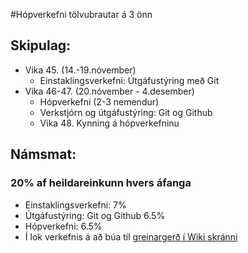 #Hópverkefni tölvubrautar á 3 önn 

## Skipulag:
<ul>
  <li>Vika 45. (14.-19.nóvember)
    <ul>
      <li>Einstaklingsverkefni: Útgáfustýring með Git</li>
    </ul>
  </li>
  <li>Vika 46-47. (20.nóvember - 4.desember)
    <ul>   
      <li>Hópverkefni (2-3 nemendur)</li>
      <li>Verkstjórn og útgáfustýring: Git og Github</li>
      <li>Vika 48. Kynning á hópverkefninu</li>
    </ul>
  </li>
</ul>

## Námsmat:
### 20% af heildareinkunn hvers áfanga
<ul>
  <li>Einstaklingsverkefni: 7%</li>
  <li>Útgáfustýring: Git og Github 6.5%</li>
  <li>Hópverkefni: 6.5%</li>
  <li>Í lok verkefnis á að búa til <a href="https://github.com/VSH24/VSH2A-hopverkefni/wiki">greinargerð í Wiki skránni</a></li>
</ul>
